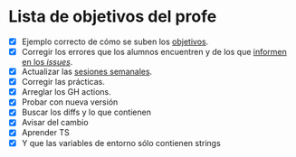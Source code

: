 Lista de objetivos del profe
============================

- [x] Ejemplo correcto de cómo se suben los [objetivos](JJ.md).
- [x] Corregir los errores que los alumnos encuentren y de los que [informen en los *issues*](https://github.com/JJ/IV16-17/issues).
- [x] Actualizar las [sesiones semanales](../sesiones).
- [x] Corregir las prácticas.
- [x] Arreglar los GH actions.
- [x] Probar con nueva versión
- [x] Buscar los diffs y lo que contienen
- [x] Avisar del cambio
- [x] Aprender TS
- [x] Y que las variables de entorno sólo contienen strings   
